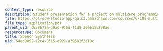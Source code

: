 ```yaml
---
content_type: resource
description: Student presentation for a project on multicore programming.
file: https://ol-ocw-studio-app-qa.s3.amazonaws.com/courses/6-189-multicore-programming-primer-january-iap-2007/64ec909212c48315e922a39582f2af9c_speechsynthesis.pdf
file_type: application/pdf
parent_uid: b639672a-d9ad-956d-f1d8-30e6183298ae
resourcetype: Document
title: Speech Synthesis
uid: 64ec9092-12c4-8315-e922-a39582f2af9c
---
```

